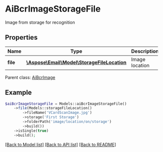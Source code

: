 # AiBcrImageStorageFile

Image from storage for recognition

## Properties
Name | Type | Description | Notes
---- | ---- | ----------- | -----
**file** | [**\Aspose\Email\Model\StorageFileLocation**](StorageFileLocation.md) | Image location | 

 Parent class: [AiBcrImage](AiBcrImage.md)


## Example
```php
$aiBcrImageStorageFile = Models::aiBcrImageStorageFile()
    ->file(Models::storageFileLocation()
        ->fileName('VCardScanImage.jpg')
        ->storage('First Storage')
        ->folderPath('image/location/on/storage')
        ->build())
    ->isSingle(true)
    ->build();
```


[[Back to Model list]](README.md#documentation-for-models) [[Back to API list]](README.md#documentation-for-api-endpoints) [[Back to README]](README.md)

